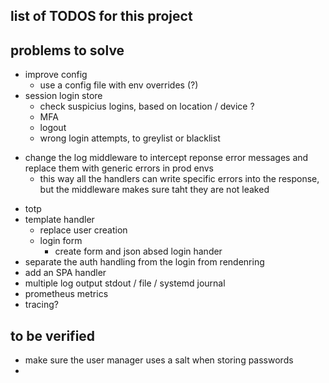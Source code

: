 ## list of TODOS for this project



## problems to solve

* improve config
  * use a config file with env overrides (?)
* session login store
  * check suspicius logins, based on location / device ?
  * MFA
  * logout
  * wrong login attempts, to greylist or blacklist
  
+ change the log middleware to intercept reponse error messages and replace them with generic errors in prod envs
  + this way all the handlers can write specific errors into the response, but the middleware makes sure taht they are not leaked
* totp
* template handler
  * replace user creation 
  * login form
    * create form and json absed login hander
* separate the auth handling from the login from rendenring
* add an SPA handler
* multiple log output stdout /  file / systemd journal
* prometheus metrics
* tracing?

## to be verified
* make sure the user manager uses a salt when storing passwords
* 